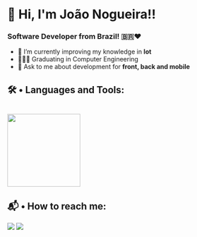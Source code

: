 <h1 align="left">🫡 Hi, I'm João Nogueira!!</h1>
<h3 align="left">Software Developer from Brazil! 🇧🇷❤️</h3>

- 📝 I’m currently improving my knowledge in **Iot**
- 👨🏻‍🎓 Graduating in Computer Engineering
- 💬 Ask to me about development for **front, back and mobile** <br>

## 🛠 • Languages and Tools:
<div style="display: inline_block">
</div><br>
<img height="165em" src="https://github-readme-stats.vercel.app/api/top-langs/?username=joaomenna1&layout=compact&langs_count=4&theme=city_lights"/>
  
## 📬 • How to reach me:
<div>
  <a href = "mailto:joaomenna1@gmail.com"><img src="https://img.shields.io/badge/-Gmail-%23333?style=for-the-badge&logo=gmail&logoColor=white" target="_blank"></a>
  <a href="https://www.linkedin.com/in/jrnmb/" target="_blank"><img src="https://img.shields.io/badge/-LinkedIn-%230077B5?style=for-the-badge&logo=linkedin&logoColor=white" target="_blank"></a>
</div>

